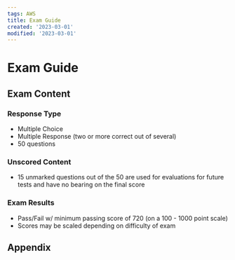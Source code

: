 ```yaml
---
tags: AWS
title: Exam Guide
created: '2023-03-01'
modified: '2023-03-01'
---
```


# Exam Guide

## Exam Content

### Response Type
* Multiple Choice
* Multiple Response (two or more correct out of several)
* 50 questions

### Unscored Content
* 15 unmarked questions out of the 50 are used for evaluations for future tests and have no bearing on the final score

### Exam Results
* Pass/Fail w/ minimum passing score of 720 (on a 100 - 1000 point scale)
* Scores may be scaled depending on difficulty of exam


## Appendix
